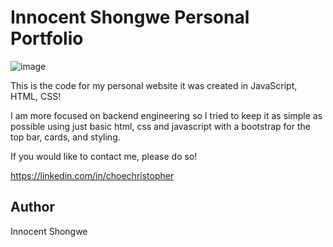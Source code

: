# Innocent Shongwe Personal Portfolio
![image](https://github.com/Mshibo3/Innocent-Shongwe-Portfolio/assets/84938070/11b7a83a-88c4-4b6b-ac57-bf53ab044aa3)


This is the code for my personal website it was created in JavaScript, HTML, CSS!

I am more focused on backend engineering so I tried to keep it as simple as possible using just basic html, css and javascript with a bootstrap for the top bar, cards, and styling.

If you would like to contact me, please do so!

https://linkedin.com/in/choechristopher

## Author
Innocent Shongwe

